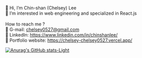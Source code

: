 👋 Hi, I’m Chin-shan (Chelsey) Lee <br>
👀 I’m interested in web engineering and specialized in React.js
<br>
<br>
How to reach me ? <br>
📩 G-mail: chelsey0527@gmail.com <br>
💼 LinkedIn: https://www.linkedin.com/in/chinshanlee/ <br>
🌟 Portfolio website: https://chelsey-chelsey0527.vercel.app/
                       
[![Anurag's GitHub stats-Light](https://github-readme-stats.vercel.app/api?username=chelsey0527&show_icons=true&theme=default&count_private=true)](https://github.com/anuraghazra/github-readme-stats#gh-light-mode-only)
